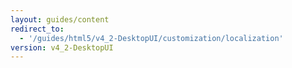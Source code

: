```yaml
---
layout: guides/content
redirect_to:
  - '/guides/html5/v4_2-DesktopUI/customization/localization'
version: v4_2-DesktopUI
---
```


<!--
show/hide “export” button (2x)
change the text of "Export" button in the top bar (2x)
define the default color of the text label and the drawing lines
remove "New" button from the top bar in the editor
hide certain toolbar buttons
-->
